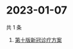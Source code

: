# 2023-01-07

共 1 条

<!-- BEGIN -->
<!-- 最后更新时间 Sat Jan 07 2023 00:16:49 GMT+0800 (China Standard Time) -->

1. [第十版新冠诊疗方案](https://www.zhihu.com/search?q=第十版新冠诊疗方案)

<!-- END -->
